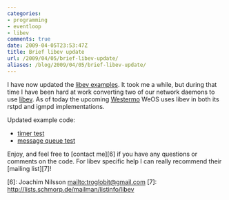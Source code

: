 ```yaml
---
categories:
- programming
- eventloop
- libev
comments: true
date: 2009-04-05T23:53:47Z
title: Brief libev update
url: /2009/04/05/brief-libev-update/
aliases: /blog/2009/04/05/brief-libev-update/
---
```


I have now updated the [libev examples][1].  It took me a while, but
during that time I have been hard at work converting two of our network
daemons to use [libev][2].  As of today the upcoming [Westermo][3] WeOS
uses libev in both its rstpd and igmpd implementations.

Updated example code:

* [timer test][4]
* [message queue test][5]

Enjoy, and feel free to [contact me][6] if you have any questions or
comments on the code.  For libev specific help I can really recommend
their [mailing list][7]!

[1]: https://github.com/troglobit/toolbox/tree/master/libev-examples
[2]: http://software.schmorp.de/pkg/libev.html
[3]: http://www.westermo.com
[4]: https://github.com/troglobit/toolbox/blob/master/libev-examples/event-demo.c
[5]: https://github.com/troglobit/toolbox/blob/master/libev-examples/event-demo2.c
[6]: Joachim Nilsson <mailto:troglobit@gmail.com>
[7]: http://lists.schmorp.de/mailman/listinfo/libev
